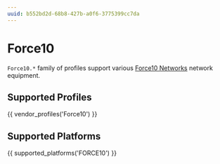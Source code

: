 ```yaml
---
uuid: b552bd2d-68b8-427b-a0f6-3775399cc7da
---
```

# Force10

`Force10.*` family of profiles support various [Force10 Networks](http://force10networks.com/)
network equipment.

## Supported Profiles

{{ vendor_profiles('Force10') }}

## Supported Platforms

{{ supported_platforms('FORCE10') }}
